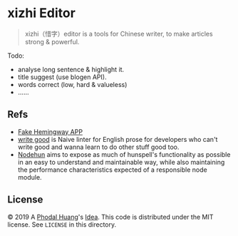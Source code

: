 # xizhi Editor

> xizhi（惜字）editor is a tools for Chinese writer, to make articles strong & powerful.

Todo:

 - analyse long sentence & highlight it.
 - title suggest (use blogen API).
 - words correct (low, hard & valueless)
 - ……

## Refs

 - [Fake Hemingway APP](https://github.com/SamWSoftware/Projects/blob/master/hemingway/index.js)
 - [write good](https://github.com/btford/write-good) is Naive linter for English prose for developers who can't write good and wanna learn to do other stuff good too.
 - [Nodehun](https://github.com/nathanjsweet/nodehun) aims to expose as much of hunspell's functionality as possible in an easy to understand and maintainable way, while also maintaining the performance characteristics expected of a responsible node module.
 
License
---

© 2019 A [Phodal Huang](https://www.phodal.com)'s [Idea](http://github.com/phodal/ideas).  This code is distributed under the MIT license. See `LICENSE` in this directory.
